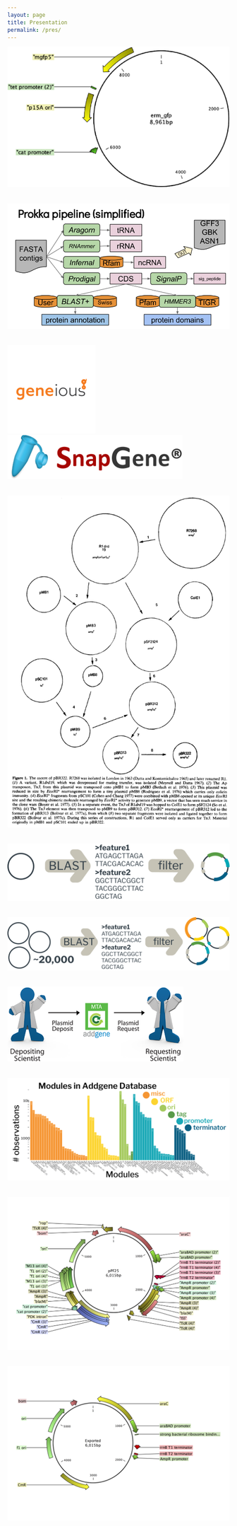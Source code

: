 ```yaml
---
layout: page
title: Presentation
permalink: /pres/
---
```


<img src="/images/pres/1.png"><br/><br/><br/>
<img src="/images/pres/3.png"><br/><br/><br/>
<img src="/images/pres/geneious.png">
<img src="/images/pres/SnapGene.png"><br/><br/><br/>
<img src="/images/pres/2.png"><br/><br/><br/>
<img src="/images/pres/9.png"><br/><br/><br/>
<img src="/images/pres/4.png"><br/><br/><br/>
<img src="/images/pres/5.png"><br/><br/><br/>
<img src="/images/pres/6.png"><br/><br/><br/>
<img src="/images/pres/7.png"><br/><br/><br/>
<img src="/images/pres/8.png"><br/><br/><br/>
<script src="https://cdn.plot.ly/plotly-latest.min.js"></script> 
<div id="f0b865f4-fef5-45dc-96aa-175c215beedf" style="height: 500px; width: 850px;" class="plotly-graph-div"></div><script type="text/javascript">window.PLOTLYENV=window.PLOTLYENV || {};window.PLOTLYENV.BASE_URL="https://plot.ly";Plotly.newPlot("f0b865f4-fef5-45dc-96aa-175c215beedf", [{"hoverinfo": "label+percent", "labels": ["At least one fragmented CDS in Addgene Repository", "No fragments"], "marker": {"colors": ["#f9a557", "#808080"], "line": {"color": "#000000", "width": 2}}, "textinfo": "value", "values": [18990, 1260], "type": "pie", "uid": "3a9c64fa-6afb-11e9-89e6-acbc32ac2c23"}], {"autosize": false, "height": 500, "title": "Number of plasmids with protein fragments", "titlefont": {"size": 24}, "width": 850}, {"showLink": true, "linkText": "Export to plot.ly"})</script>
<br/><br/><br/>
<div id="e40bd3b2-066f-4f38-bfa7-4229ca6fb8ac" style="height: 500px; width: 850px;" class="plotly-graph-div"></div><script type="text/javascript">window.PLOTLYENV=window.PLOTLYENV || {};window.PLOTLYENV.BASE_URL="https://plot.ly";Plotly.newPlot("e40bd3b2-066f-4f38-bfa7-4229ca6fb8ac", [{"marker": {"color": "#f9a557"}, "opacity": 0.8, "orientation": "h", "x": [142, 152, 195, 211, 330, 496, 678, 700, 746, 911, 1360, 1375, 1440, 4336, 4381, 4651, 4815, 6449, 10171, 13444], "y": ["c-Myc", "GFP (2)", "AmpR (3)", "HyPer-3", "env", "GCaMP6s", "M13 gene IV", "gag-pol", "M13 gene III", "large T antigen (2)", "SET1", "Rev", "GmR", "HIV-1 pol", "TcR (4)", "HIV-1 gag", "rop", "large T antigen", "lacZ (2)", "lacI"], "type": "bar", "uid": "4e8236ec-6ae8-11e9-89e6-acbc32ac2c23"}], {"autosize": false, "height": 500, "margin": {"b": 55, "l": 145, "t": 60}, "title": "Top Protein Fragments in Addgene plasmid repository", "titlefont": {"size": 24}, "width": 850, "xaxis": {"autorange": true, "title": "Number of Fragmented Proteins", "titlefont": {"size": 18}, "type": "log"}}, {"showLink": false, "linkText": "Export to plot.ly"},{displayModeBar: false})</script>
<br/><br/><br/>
<img src="/images/pres/pUC19.png"><br/><br/><br/>
<img src="/images/before_after.png">  
